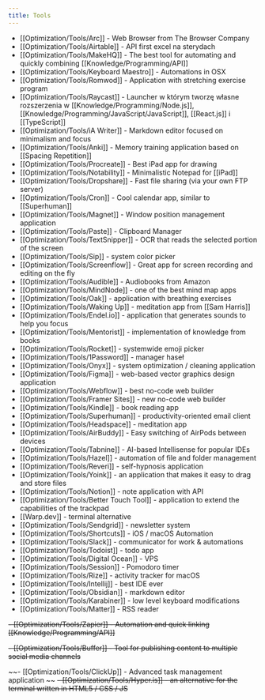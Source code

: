 ```yaml
---
title: Tools
---
```


- [[Optimization/Tools/Arc]] - Web Browser from The Browser Company
- [[Optimization/Tools/Airtable]] - API first excel na sterydach
- [[Optimization/Tools/MakeHQ]] - The best tool for automating and quickly combining [[Knowledge/Programming/API]]
- [[Optimization/Tools/Keyboard Maestro]] - Automations in OSX
- [[Optimization/Tools/Romwod]] - Application with stretching exercise program
- [[Optimization/Tools/Raycast]] - Launcher w którym tworzę własne rozszerzenia w [[Knowledge/Programming/Node.js]], [[Knowledge/Programming/JavaScript/JavaScript]], [[React.js]] i [[TypeScript]]
- [[Optimization/Tools/iA Writer]] - Markdown editor focused on minimalism and focus
- [[Optimization/Tools/Anki]] - Memory training application based on [[Spacing Repetition]]
- [[Optimization/Tools/Procreate]] - Best iPad app for drawing
- [[Optimization/Tools/Notability]] - Minimalistic Notepad for [[iPad]]
- [[Optimization/Tools/Dropshare]] - Fast file sharing (via your own FTP server)
- [[Optimization/Tools/Cron]] - Cool calendar app, similar to [[Superhuman]]
- [[Optimization/Tools/Magnet]] - Window position management application
- [[Optimization/Tools/Paste]] - Clipboard Manager
- [[Optimization/Tools/TextSnipper]] - OCR that reads the selected portion of the screen
- [[Optimization/Tools/Sip]] - system color picker
- [[Optimization/Tools/Screenflow]] - Great app for screen recording and editing on the fly
- [[Optimization/Tools/Audible]] - Audiobooks from Amazon
- [[Optimization/Tools/MindNode]] - one of the best mind map apps
- [[Optimization/Tools/Oak]] - application with breathing exercises
- [[Optimization/Tools/Waking Up]] - meditation app from [[Sam Harris]]
- [[Optimization/Tools/Endel.io]] - application that generates sounds to help you focus
- [[Optimization/Tools/Mentorist]] - implementation of knowledge from books
- [[Optimization/Tools/Rocket]] - systemwide emoji picker
- [[Optimization/Tools/1Password]] - manager haseł
- [[Optimization/Tools/Onyx]] - system optimization / cleaning application
- [[Optimization/Tools/Figma]] - web-based vector graphics design application
- [[Optimization/Tools/Webflow]] - best no-code web builder
- [[Optimization/Tools/Framer Sites]] - new no-code web builder
- [[Optimization/Tools/Kindle]] - book reading app
- [[Optimization/Tools/Superhuman]] - productivity-oriented email client
- [[Optimization/Tools/Headspace]] - meditation app
- [[Optimization/Tools/AirBuddy]] - Easy switching of AirPods between devices
- [[Optimization/Tools/Tabnine]] - AI-based Intellisense for popular IDEs
- [[Optimization/Tools/Hazel]] - automation of file and folder management
- [[Optimization/Tools/Reveri]] - self-hypnosis application
- [[Optimization/Tools/Yoink]] - an application that makes it easy to drag and store files
- [[Optimization/Tools/Notion]] - note application with API
- [[Optimization/Tools/Better Touch Tool]] - application to extend the capabilities of the trackpad
- [[Warp.dev]] - terminal alternative
- [[Optimization/Tools/Sendgrid]] - newsletter system 
- [[Optimization/Tools/Shortcuts]] - iOS / macOS Automation
- [[Optimization/Tools/Slack]] - communicator for work & automations
- [[Optimization/Tools/Todoist]] - todo app
- [[Optimization/Tools/Digital Ocean]] - VPS
- [[Optimization/Tools/Session]] - Pomodoro timer
- [[Optimization/Tools/Rize]] - activity tracker for macOS 
- [[Optimization/Tools/Intellij]] - best IDE ever
- [[Optimization/Tools/Obsidian]] - markdown editor
- [[Optimization/Tools/Karabiner]] - low level keyboard modifications
- [[Optimization/Tools/Matter]] - RSS reader


~~- [[Optimization/Tools/Zapier]] - Automation and quick linking [[Knowledge/Programming/API]]~~

~~- [[Optimization/Tools/Buffer]] - Tool for publishing content to multiple social media channels~~

~~- [[Optimization/Tools/ClickUp]] - Advanced task management application
~~
~~- [[Optimization/Tools/Hyper.is]] - an alternative for the terminal written in HTML5 / CSS / JS~~